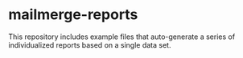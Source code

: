 # mailmerge-reports
This repository includes example files that auto-generate a series of individualized reports based on a single data set.
